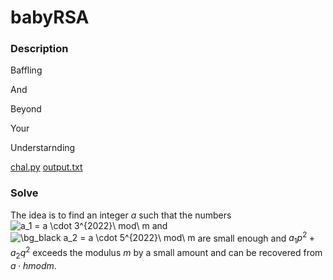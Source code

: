 # babyRSA

### Description

Baffling

And

Beyond

Your

Understarnding

[chal.py](chal.py)
[output.txt](output.txt)

### Solve

The idea is to find an integer $a$ such that the numbers <img src="https://latex.codecogs.com/svg.image?a_1&space;=&space;a&space;\cdot&space;3^{2022}\&space;mod\&space;m" title="a_1 = a \cdot 3^{2022}\ mod\ m" /> and <img src="https://latex.codecogs.com/svg.image?\bg_black&space;a_2&space;=&space;a&space;\cdot&space;5^{2022}\&space;mod\&space;m" title="\bg_black a_2 = a \cdot 5^{2022}\ mod\ m" /> are small enough and $a_1p^2 + a_2q^2$ exceeds the modulus $m$ by a small amount and can be recovered from $a \cdot h mod m$.
